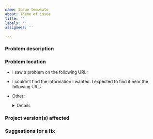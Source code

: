 ```yaml
---
name: Issue template
about: Theme of issue
title: ''
labels: ''
assignees: ''

---
```


### Problem description

<!--Briefly describe the problem that you found. -->

### Problem location

<!-- Help us find the problem quickly by choosing one of these. -->

- I saw a problem on the following URL: <URL>

- I couldn't find the information I wanted. I expected to find it near the following URL: <URL>

- Other: <DETAILS>

### Project version(s) affected

<!-- If this problem only affects specific versions of a project (like Docker
     Engine 1.13), tell us here. The fix may need to take that into account. -->

### Suggestions for a fix

<!--If you have specific ideas about how we can fix this, let us know. -->


<!-- To improve this template, edit the .github/ISSUE_TEMPLATE.md file -->
